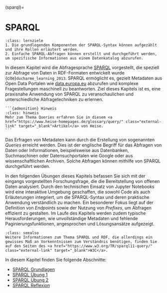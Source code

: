 (sparql)=
# SPARQL


```{admonition} Lernziel: Abfragesprache SPARQL
:class: lernziele
1. Die grundlegenden Komponenten der SPARQL-Syntax können aufgezählt und ihre Rollen erläutert werden.
2. Einfache SPARQL-Abfragen können erstellt und durchgeführt werden, um spezifische Informationen aus einem Datenkatalog abzurufen.
```

In diesem Kapitel wird die Abfragesprache <a href="https://de.wikipedia.org/wiki/SPARQL" class="external-link" target="_blank">SPARQL</a> vorgestellt, die speziell zur Abfrage von Daten in RDF-Formaten entwickelt wurde {cite}`ducharme_learning_2013`. SPARQL ermöglicht es, gezielt Metadaten aus Open Data Portalen wie <a href="https://data.europa.eu/de" class="external-link" target="_blank">data.europa.eu</a> abzurufen und komplexe Fragestellungen maschinell zu beantworten. Ziel dieses Kapitels ist es, eine praxisnahe Anwendung von SPARQL zu veranschaulichen und unterschiedliche Abfragetechniken zu erlernen.

````{margin}
```{admonition} Hinweis 
:class: hinweis
Mehr zum Thema Queries erfahren Sie in diesem <a href="https://www.heise-homepages.de/glossary/query/" class="external-link" target="_blank">Artikel</a> von Heise.
```
````

Das Erfragen von Metadaten kann durch die Erstellung von sogenannten *Queries* erreicht werden. Dies ist der englische Begriff für das Abfragen von Daten oder Informationen, beispielsweise aus Datenbanken, Suchmaschinen oder Datensuchportalen wie Google oder aus wissenschaftlichen Archiven. Solche Abfragen können mithilfe von SPARQL durchgeführt werden. 

In den folgenden Übungen dieses Kapitels befassen Sie sich mit der eingangs vorgestellten Forschungsfrage, die die Bereitstellung von offenen Daten analysiert. Durch den technischen Einsatz von Jupyter Notebooks wird eine interaktive Umgebung geschaffen, die sowohl Code als auch Erläuterungen integriert, um die SPARQL-Syntax und deren praktische Anwendung verständlich zu machen. Ein besonderer Fokus liegt auf der Definition von *Endpoints* sowie der Nutzung von *Prefixes*, um Abfragen effizient zu gestalten. Im Laufe des Kapitels werden zudem typische Herausforderungen, wie unvollständige Metadaten und fehlende Paginierungsfunktionen, angesprochen und Lösungsansätze aufgezeigt.

```{admonition} Weiterführende Informationen
:class: seealso
Weitere Informationen zum Thema SPARQL und RDF, die allerdings ein gewisses Maß an Vorkenntnissen zum Verständnis benötigen, finden Sie auf den Seiten des <a href="https://www.w3.org/TR/sparql11-query/" class="external-link" target="_blank">W3C</a>.  
```


In diesem Kapitel finden Sie folgende Abschnitte: 

- [SPARQL Grundlagen](https://quadriga-dk.github.io/Tabelle-Fallstudie-2/SPARQL_Grundlagen.html)
- [SPARQL Übung 1](https://quadriga-dk.github.io/Tabelle-Fallstudie-2/SPARQL_%C3%9Cbung_1.html)
- [SPARQL Übung 2]([/SPARQL_Übung_2.md](https://quadriga-dk.github.io/Tabelle-Fallstudie-2/SPARQL_%C3%9Cbung_2.html))
- [SPARQL Reflexion]([/SPARQL_Reflexion.md](https://quadriga-dk.github.io/Tabelle-Fallstudie-2/SPARQL_Reflexion.html))
